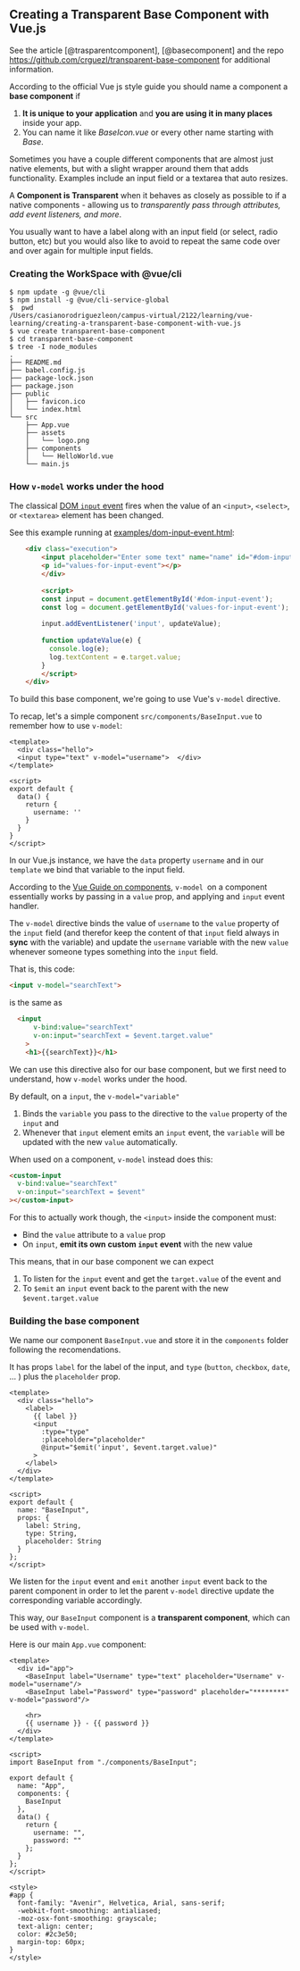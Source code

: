## Creating a Transparent Base Component with Vue.js

See the article [@trasparentcomponent], [@basecomponent] and the repo <https://github.com/crguezl/transparent-base-component> 
for additional information.

According to the official Vue js style guide you should name a component a **base component** if 

1. **It is unique to your application** and **you are using it in many places** inside your app. 
2. You can name it like *BaseIcon.vue* or every other name starting with *Base*.

Sometimes you have a couple different components that are almost just native elements, but with a slight wrapper around them that adds functionality. 
Examples include an input field or  a textarea that auto resizes.

A **Component is Transparent**  when it behaves as closely as possible to if a native components - allowing us to *transparently pass through attributes, add event listeners, and more*. 

You usually want to have a label along with an input field (or select, radio button, etc) but you would also like to avoid to repeat the same code over and over again for multiple input fields. 


### Creating the WorkSpace with @vue/cli 

```
$ npm update -g @vue/cli
$ npm install -g @vue/cli-service-global
$  pwd
/Users/casianorodriguezleon/campus-virtual/2122/learning/vue-learning/creating-a-transparent-base-component-with-vue.js
$ vue create transparent-base-component
$ cd transparent-base-component
$ tree -I node_modules
.
├── README.md
├── babel.config.js
├── package-lock.json
├── package.json
├── public
│   ├── favicon.ico
│   └── index.html
└── src
    ├── App.vue
    ├── assets
    │   └── logo.png
    ├── components
    │   └── HelloWorld.vue
    └── main.js
```

### How `v-model` works under the hood


The classical [DOM `input` event](https://developer.mozilla.org/en-US/docs/Web/API/HTMLElement/input_event) fires when the value of an `<input>`, `<select>`, or `<textarea>` element has been changed.

See this example running at [examples/dom-input-event.html](examples/dom-input-event.html):

```html
    <div class="execution">
        <input placeholder="Enter some text" name="name" id="#dom-input-event"/>
        <p id="values-for-input-event"></p>
        </div>
        
        <script>
        const input = document.getElementById('#dom-input-event');
        const log = document.getElementById('values-for-input-event');
        
        input.addEventListener('input', updateValue);
        
        function updateValue(e) {
          console.log(e);
          log.textContent = e.target.value;
        }
        </script>
    </div>   
```

To build this base component, we're going to use Vue's `v-model` directive. 

To recap, let's a simple component `src/components/BaseInput.vue`  to remember  how to use `v-model`:

```vue
<template>
  <div class="hello">
  <input type="text" v-model="username">  </div>
</template>

<script>
export default {
  data() {
    return {
      username: ''
    }
  }
}
</script>
```

In our Vue.js instance, we have the `data` property `username` and in our `template` we bind that variable to the input field. 

According to the [Vue Guide on components](https://zendev.com/2018/05/31/transparent-wrapper-components-in-vue.html), `v-model `on a component essentially works by passing in a `value` prop, and applying and `input` event handler.

The `v-model` directive binds the value of `username` to the `value` property of the `input` field 
(and therefor keep the content of that `input` field always in **sync** with the variable) and update the `username` variable with the new `value` whenever someone types something into the `input` field.

That is, this code:

```html
<input v-model="searchText">
``` 

is the same as 

```html
  <input
      v-bind:value="searchText"
      v-on:input="searchText = $event.target.value"
    >
    <h1>{{searchText}}</h1>
```

We can use this directive also for our base component, but we first need to understand, how `v-model` works under the hood. 

By default, on a `input`, the `v-model="variable"` 

1. Binds the `variable` you pass to the directive to the `value` property of the `input` and 
2. Whenever that `input` element emits an `input` event,  the `variable` will be updated with the new `value` automatically.

When used on a component, `v-model` instead does this:

```html
<custom-input
  v-bind:value="searchText"
  v-on:input="searchText = $event"
></custom-input>
```

For this to actually work though, the `<input>` inside the component must:

* Bind the `value` attribute to a `value` prop
* On `input`, **emit its own custom `input` event** with the new value

This means, that in our base component we can expect 

1. To listen for the `input` event and get the `target.value` of the event and 
2. To `$emit` an `input` event back to the parent with the new `$event.target.value` 

### Building the base component

We name our component `BaseInput.vue`  and store it in the `components` folder following the recomendations.

It has props `label` for the label of the input, and `type` (`button`, `checkbox`, `date`, ... ) plus the `placeholder` prop.

```vue
<template>
  <div class="hello">
    <label>
      {{ label }}
      <input
        :type="type"
        :placeholder="placeholder"
        @input="$emit('input', $event.target.value)"
      >
    </label>
  </div>
</template>

<script>
export default {
  name: "BaseInput",
  props: {
    label: String,
    type: String,
    placeholder: String
  }
};
</script>
```

We listen for the `input` event and `emit` another `input` event back to the parent component in order to let the parent `v-model` directive update the corresponding variable accordingly. 

This way, our `BaseInput` component is a **transparent component**, which can be used with `v-model`.

Here is our main `App.vue` component:

```vue 
<template>
  <div id="app">
    <BaseInput label="Username" type="text" placeholder="Username" v-model="username"/>
    <BaseInput label="Password" type="password" placeholder="********" v-model="password"/>

    <hr>
    {{ username }} - {{ password }}
  </div>
</template>

<script>
import BaseInput from "./components/BaseInput";

export default {
  name: "App",
  components: {
    BaseInput
  },
  data() {
    return {
      username: "",
      password: ""
    };
  }
};
</script>

<style>
#app {
  font-family: "Avenir", Helvetica, Arial, sans-serif;
  -webkit-font-smoothing: antialiased;
  -moz-osx-font-smoothing: grayscale;
  text-align: center;
  color: #2c3e50;
  margin-top: 60px;
}
</style>
```
